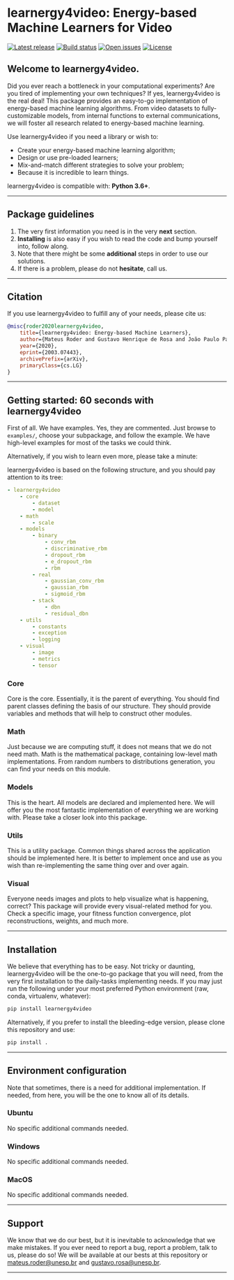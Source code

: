 # learnergy4video: Energy-based Machine Learners for Video

[![Latest release](https://img.shields.io/github/release/MateusRoder/learnergy4video.svg)](https://github.com/MateusRoder/learnergy4video/releases)
[![Build status](https://img.shields.io/travis/com/MateusRoder/learnergy4video/master.svg)](https://github.com/MateusRoder/learnergy4video/releases)
[![Open issues](https://img.shields.io/github/issues/MateusRoder/learnergy4video.svg)](https://github.com/MateusRoder/learnergy4video/issues)
[![License](https://img.shields.io/github/license/MateusRoder/learnergy4video.svg)](https://github.com/MateusRoder/learnergy4video/blob/master/LICENSE)

## Welcome to learnergy4video.

Did you ever reach a bottleneck in your computational experiments? Are you tired of implementing your own techniques? If yes, learnergy4video is the real deal! This package provides an easy-to-go implementation of energy-based machine learning algorithms. From video datasets to fully-customizable models, from internal functions to external communications, we will foster all research related to energy-based machine learning.

Use learnergy4video if you need a library or wish to:

* Create your energy-based machine learning algorithm;
* Design or use pre-loaded learners;
* Mix-and-match different strategies to solve your problem;
* Because it is incredible to learn things.


learnergy4video is compatible with: **Python 3.6+**.

---

## Package guidelines

1. The very first information you need is in the very **next** section.
2. **Installing** is also easy if you wish to read the code and bump yourself into, follow along.
3. Note that there might be some **additional** steps in order to use our solutions.
4. If there is a problem, please do not **hesitate**, call us.

---

## Citation

If you use learnergy4video to fulfill any of your needs, please cite us:

```BibTex
@misc{roder2020learnergy4video,
    title={learnergy4video: Energy-based Machine Learners},
    author={Mateus Roder and Gustavo Henrique de Rosa and João Paulo Papa},
    year={2020},
    eprint={2003.07443},
    archivePrefix={arXiv},
    primaryClass={cs.LG}
}
```

---

## Getting started: 60 seconds with learnergy4video

First of all. We have examples. Yes, they are commented. Just browse to `examples/`, choose your subpackage, and follow the example. We have high-level examples for most of the tasks we could think.

Alternatively, if you wish to learn even more, please take a minute:

learnergy4video is based on the following structure, and you should pay attention to its tree:

```yaml
- learnergy4video
    - core
        - dataset
        - model
    - math
        - scale
    - models
        - binary
            - conv_rbm
            - discriminative_rbm
            - dropout_rbm
            - e_dropout_rbm
            - rbm
        - real
            - gaussian_conv_rbm        
            - gaussian_rbm
            - sigmoid_rbm
        - stack
            - dbn
            - residual_dbn
    - utils
        - constants
        - exception
        - logging
    - visual
        - image
        - metrics
        - tensor
```

### Core

Core is the core. Essentially, it is the parent of everything. You should find parent classes defining the basis of our structure. They should provide variables and methods that will help to construct other modules.

### Math

Just because we are computing stuff, it does not means that we do not need math. Math is the mathematical package, containing low-level math implementations. From random numbers to distributions generation, you can find your needs on this module.

### Models

This is the heart. All models are declared and implemented here. We will offer you the most fantastic implementation of everything we are working with. Please take a closer look into this package.

### Utils

This is a utility package. Common things shared across the application should be implemented here. It is better to implement once and use as you wish than re-implementing the same thing over and over again.

### Visual

Everyone needs images and plots to help visualize what is happening, correct? This package will provide every visual-related method for you. Check a specific image, your fitness function convergence, plot reconstructions, weights, and much more.

---

## Installation

We believe that everything has to be easy. Not tricky or daunting, learnergy4video will be the one-to-go package that you will need, from the very first installation to the daily-tasks implementing needs. If you may just run the following under your most preferred Python environment (raw, conda, virtualenv, whatever):

```bash
pip install learnergy4video
```

Alternatively, if you prefer to install the bleeding-edge version, please clone this repository and use:

```bash
pip install .
```

---

## Environment configuration

Note that sometimes, there is a need for additional implementation. If needed, from here, you will be the one to know all of its details.

### Ubuntu

No specific additional commands needed.

### Windows

No specific additional commands needed.

### MacOS

No specific additional commands needed.

---

## Support

We know that we do our best, but it is inevitable to acknowledge that we make mistakes. If you ever need to report a bug, report a problem, talk to us, please do so! We will be available at our bests at this repository or mateus.roder@unesp.br and gustavo.rosa@unesp.br.

---

